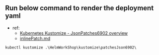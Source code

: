 ## Run below command to render the deployment yaml
- ref: 
  - [Kubernetes Kustomize - JsonPatches6902 overview](https://skryvets.com/blog/2019/05/15/kubernetes-kustomize-json-patches-6902/?msclkid=ebc7a70ba76211ec9d5876f8079b6244)
  - [inlinePatch.md](https://github.com/kubernetes-sigs/kustomize/blob/e86fd7f009004dfbd1e5c434ffc36dac8850ec39/examples/inlinePatch.md)
```
kubectl kustomize .\HelmWorkShop\kustomize\patchesJson6902\
```